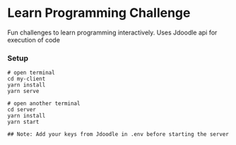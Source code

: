 # Learn Programming Challenge

Fun challenges to learn programming interactively. Uses Jdoodle api for execution of code

### Setup

```
# open terminal
cd my-client
yarn install
yarn serve

# open another terminal
cd server
yarn install
yarn start

## Note: Add your keys from Jdoodle in .env before starting the server
```
